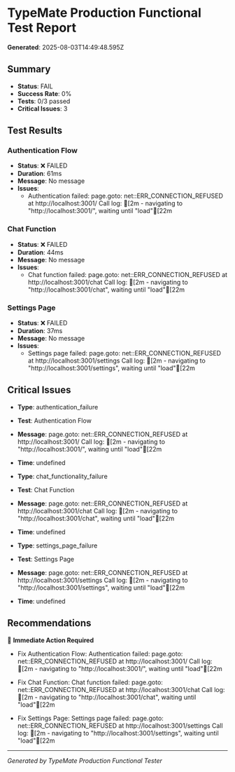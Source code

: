 # TypeMate Production Functional Test Report
**Generated**: 2025-08-03T14:49:48.595Z

## Summary
- **Status**: FAIL
- **Success Rate**: 0%
- **Tests**: 0/3 passed
- **Critical Issues**: 3

## Test Results


### Authentication Flow
- **Status**: ❌ FAILED
- **Duration**: 61ms
- **Message**: No message
- **Issues**: 
    - Authentication failed: page.goto: net::ERR_CONNECTION_REFUSED at http://localhost:3001/
Call log:
[2m  - navigating to "http://localhost:3001/", waiting until "load"[22m



### Chat Function
- **Status**: ❌ FAILED
- **Duration**: 44ms
- **Message**: No message
- **Issues**: 
    - Chat function failed: page.goto: net::ERR_CONNECTION_REFUSED at http://localhost:3001/chat
Call log:
[2m  - navigating to "http://localhost:3001/chat", waiting until "load"[22m



### Settings Page
- **Status**: ❌ FAILED
- **Duration**: 37ms
- **Message**: No message
- **Issues**: 
    - Settings page failed: page.goto: net::ERR_CONNECTION_REFUSED at http://localhost:3001/settings
Call log:
[2m  - navigating to "http://localhost:3001/settings", waiting until "load"[22m



## Critical Issues

- **Type**: authentication_failure
- **Test**: Authentication Flow
- **Message**: page.goto: net::ERR_CONNECTION_REFUSED at http://localhost:3001/
Call log:
[2m  - navigating to "http://localhost:3001/", waiting until "load"[22m

- **Time**: undefined


- **Type**: chat_functionality_failure
- **Test**: Chat Function
- **Message**: page.goto: net::ERR_CONNECTION_REFUSED at http://localhost:3001/chat
Call log:
[2m  - navigating to "http://localhost:3001/chat", waiting until "load"[22m

- **Time**: undefined


- **Type**: settings_page_failure
- **Test**: Settings Page
- **Message**: page.goto: net::ERR_CONNECTION_REFUSED at http://localhost:3001/settings
Call log:
[2m  - navigating to "http://localhost:3001/settings", waiting until "load"[22m

- **Time**: undefined


## Recommendations

🚨 **Immediate Action Required**

- Fix Authentication Flow: Authentication failed: page.goto: net::ERR_CONNECTION_REFUSED at http://localhost:3001/
Call log:
[2m  - navigating to "http://localhost:3001/", waiting until "load"[22m


- Fix Chat Function: Chat function failed: page.goto: net::ERR_CONNECTION_REFUSED at http://localhost:3001/chat
Call log:
[2m  - navigating to "http://localhost:3001/chat", waiting until "load"[22m


- Fix Settings Page: Settings page failed: page.goto: net::ERR_CONNECTION_REFUSED at http://localhost:3001/settings
Call log:
[2m  - navigating to "http://localhost:3001/settings", waiting until "load"[22m




---
*Generated by TypeMate Production Functional Tester*

